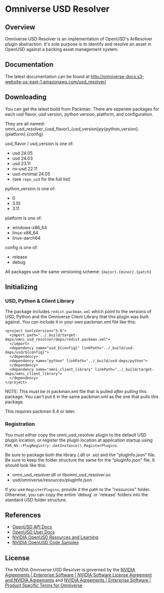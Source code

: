 # Omniverse USD Resolver

## Overview

Omniverse USD Resolver is an implementation of OpenUSD's ArResolver plugin abstraction. It's sole purpose is to 
identify and resolve an asset in OpenUSD against a backing asset management system.

## Documentation

The latest documentation can be found at http://omniverse-docs.s3-website-us-east-1.amazonaws.com/usd_resolver/

## Downloading

You can get the latest build from Packman.
There are seperate packages for each usd flavor, usd version, python version, platform, and configuration.

They are all named:
omni_usd_resolver_{usd_flavor}_{usd_version}_py_{python_version}.{platform}.{config}

usd_flavor / usd_version is one of:
* usd 24.05
* usd 24.03
* usd 23.11
* nv-usd 22.11
* usd-minimal 24.05
* (see `repo_usd` for the full list)

python_version is one of:
* 0
* 3.10
* 3.11

platform is one of:
* windows-x86_64
* linux-x86_64
* linux-aarch64

config is one of:
* release
* debug

All packages use the same versioning scheme:
`{major}.{minor}.{patch}`

## Initializing

### USD, Python & Client Library

The package includes `redist.packman.xml` which point to the versions of USD, Python and the Omniverse Client Library
that this plugin was built against. You can include it in your own packman.xml file like this:

```
<project toolsVersion="5.0">
  <import path="../_build/target-deps/omni_usd_resolver/deps/redist.packman.xml">
  </import>
  <dependency name="usd_${config}" linkPath="../_build/usd-deps/usd/${config}">
  </dependency>
  <dependency name="python" linkPath="../_build/usd-deps/python">
  </dependency>
  <dependency name="omni_client_library" linkPath="../_build/target-deps/omni_client_library">
  </dependency>
</project>
```

NOTE: This must be in packman.xml file that is pulled _after_ pulling this package.
You can't put it in the same packman.xml as the one that pulls this package.

This requires packman 6.4 or later.

### Registration

You must either copy the omni_usd_resolver plugin to the default USD plugin location, or register
the plugin location at application startup using `PXR_NS::PlugRegistry::GetInstance().RegisterPlugins`.

Be sure to package both the library (.dll or .so) and the "plugInfo.json" file. Be sure to keep the
folder structure the same for the "plugInfo.json" file. It should look like this:

- omni_usd_resolver.dll or libomni_usd_resolver.so
- usd/omniverse/resources/plugInfo.json

If you use `RegisterPlugins`, provide it the path to the "resources" folder.
Otherwise, you can copy the entire 'debug' or 'release' folders into the standard USD folder structure.

## References

- [OpenUSD API Docs](https://openusd.org/release/api/index.html)
- [OpenUSD User Docs](https://openusd.org/release/index.html)
- [NVIDIA OpenUSD Resources and Learning](https://developer.nvidia.com/usd)
- [NVIDIA OpenUSD Code Samples](https://github.com/NVIDIA-Omniverse/OpenUSD-Code-Samples)

## License

The NVIDIA Omniverse USD Resolver is governed by the [NVIDIA Agreements | Enterprise Software | NVIDIA Software License Agreement and NVIDIA Agreements](https://www.nvidia.com/en-us/agreements/enterprise-software/nvidia-software-license-agreement/) and [NVIDIA Agreements | Enterprise Software | Product Specific Terms for Omniverse](https://www.nvidia.com/en-us/agreements/enterprise-software/product-specific-terms-for-omniverse)